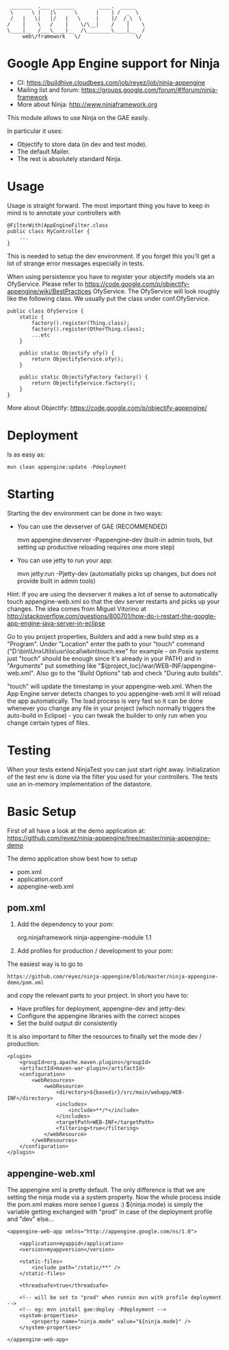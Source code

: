      _______  .___ _______        ____.  _____   
     \      \ |   |\      \      |    | /  _  \  
     /   |   \|   |/   |   \     |    |/  /_\  \ 
    /    |    \   /    |    \/\__|    /    |    \
    \____|__  /___\____|__  /\________\____|__  /
         web\/framework   \/                  \/ 
        


Google App Engine support for Ninja
===================================

- CI: https://buildhive.cloudbees.com/job/reyez/job/ninja-appengine
- Mailing list and forum:  https://groups.google.com/forum/#!forum/ninja-framework
- More about Ninja: http://www.ninjaframework.org


This module allows to use Ninja on the GAE easily.

In particular it uses:
- Objectify to store data (in dev and test mode).
- The default Mailer.
- The rest is absolutely standard Ninja.


Usage
=====

Usage is straight forward. The most important thing you have to keep in mind is to annotate 
your controllers with

    @FilterWith(AppEngineFilter.class
    public class MyController {
        ...
    }
    
This is needed to setup the dev environment. If you forget this you'll get a lot
of strange error messages especially in tests.
    
When using persistence you have to register your objectify models via an OfyService.
Please refer to https://code.google.com/p/objectify-appengine/wiki/BestPractices OfyService.
The OfyService will look roughly like the following class.
We usually put the class under conf.OfyService.


    public class OfyService {
        static {
            factory().register(Thing.class);
            factory().register(OtherThing.class);
            ...etc
        }

        public static Objectify ofy() {
            return ObjectifyService.ofy();
        }

        public static ObjectifyFactory factory() {
            return ObjectifyService.factory();
        }
    }
        
More about Objectify: https://code.google.com/p/objectify-appengine/


Deployment
==========

Is as easy as:

    mvn clean appengine:update -Pdeployment
    
    
Starting
========

Starting the dev environment can be done in two ways:
    
- You can use the devserver of GAE (RECOMMENDED)

   mvn appengine:devserver -Pappengine-dev 
   (built-in admin tools, but setting up productive reloading requires one more step)
   
- You can use jetty to run your app:

    mvn jetty:run -Pjetty-dev 
    (automatially picks up changes, but does not provide built in admin tools)

   
Hint: If you are using the devserver it makes a lot of sense to automatically touch appengine-web.xml
so that the dev server restarts and picks up your changes. The idea comes from Miguel Vitorino at
 http://stackoverflow.com/questions/800701/how-do-i-restart-the-google-app-engine-java-server-in-eclipse

Go to you project properties, Builders and add a new build step as a "Program". 
Under "Location" enter the path to your "touch" command 
("D:\bin\UnxUtils\usr\local\wbin\touch.exe" for example - on Posix systems just 
"touch" should be enough since it's already in your PATH) and in "Arguments" put something 
like "${project_loc}/war/WEB-INF/appengine-web.xml". Also go to the "Build Options" 
tab and check "During auto builds".

"touch" will update the timestamp in your appengine-web.xml. 
When the App Engine server detects changes to you appengine-web.xml it will 
reload the app automatically. The load process is very fast so it can be done whenever you 
change any file in your project (which normally triggers the auto-build in Eclipse) - 
you can tweak the builder to only run when you change certain types of files.



Testing
=======

When your tests extend NinjaTest you can just start right away. Initialization of
the test env is done via the filter you used for your controllers. The tests use
an in-memory implementation of the datastore.


Basic Setup
===========

First of all have a look at the demo application at:
https://github.com/reyez/ninja-appengine/tree/master/ninja-appengine-demo

The demo application show best how to setup

- pom.xml
- application.conf
- appengine-web.xml

pom.xml
-------

1) Add the dependency to your pom:

    <dependency>
        <groupId>org.ninjaframework</groupId>
        <artifactId>ninja-appengine-module</artifactId>
        <version>1.1</version>
    </dependency>


2) Add profiles for production / development to your pom:

The easiest way is to go to

    https://github.com/reyez/ninja-appengine/blob/master/ninja-appengine-demo/pom.xml
    
and copy the relevant parts to your project. In short you have to:

- Have profiles for deployment, appengine-dev and jetty-dev.
- Configure the appengine libraries with the correct scopes
- Set the build output dir consistently

It is also important to filter the resources to finally set the mode dev / production:

    <plugin>
        <groupId>org.apache.maven.plugins</groupId>
        <artifactId>maven-war-plugin</artifactId>
        <configuration>
            <webResources>
                <webResource>
                    <directory>${basedir}/src/main/webapp/WEB-INF</directory>
                    <includes>
                        <include>**/*</include>
                    </includes>
                    <targetPath>WEB-INF</targetPath>
                    <filtering>true</filtering>
                </webResource>
            </webResources>
        </configuration>
    </plugin>



appengine-web.xml
-----------------

The appengine xml is pretty default. The only difference is that we are setting
the ninja mode via a system property. Now the whole process inside the pom.xml
makes more sense I guess :) ${ninja.mode} is simply the variable getting exchanged
with "prod" in case of the deployment profile and "dev" else...

    <appengine-web-app xmlns="http://appengine.google.com/ns/1.0">

        <application>myappid</application>
        <version>myappversion</version>

        <static-files>
            <include path="/static/**" />
        </static-files>
    
        <threadsafe>true</threadsafe>
    
        <!-- will be set to "prod" when runnin mvn with profile deployment -->
        <!-- eg: mvn install gae:deploy -Pdeployment -->
        <system-properties>
            <property name="ninja.mode" value="${ninja.mode}" />
        </system-properties>
    
    </appengine-web-app>



    
    

